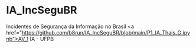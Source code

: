 # IA_IncSeguBR
Incidentes de Segurança da Informação no Brasil
<a href=\"https://github.com/b8run/IA_IncSeguBR/blob/main/P1_IA_Thais_G.ipynb">AV_1 IA - UFPB</a>
